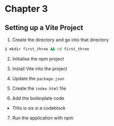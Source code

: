 # Chapter 3

## Setting up a Vite Project
1. Create the directory and go into that directory
```bash
$ mkdir first_three && cd first_three
```
2. Initialise the npm project

3. Install Vite into the project

4. Update the ```package.json```

5. Create the ```index.html``` file
6. Add the boilerplate code

- THis is sis si a codeblock
7. Run the application with npm 
